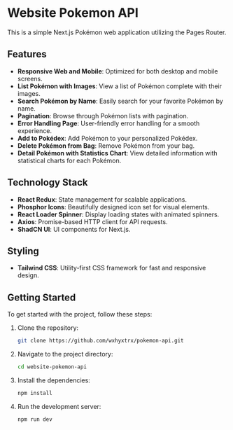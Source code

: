 # Website Pokemon API

This is a simple Next.js Pokémon web application utilizing the Pages Router.

## Features

- **Responsive Web and Mobile**: Optimized for both desktop and mobile screens.
- **List Pokémon with Images**: View a list of Pokémon complete with their images.
- **Search Pokémon by Name**: Easily search for your favorite Pokémon by name.
- **Pagination**: Browse through Pokémon lists with pagination.
- **Error Handling Page**: User-friendly error handling for a smooth experience.
- **Add to Pokédex**: Add Pokémon to your personalized Pokédex.
- **Delete Pokémon from Bag**: Remove Pokémon from your bag.
- **Detail Pokémon with Statistics Chart**: View detailed information with statistical charts for each Pokémon.

## Technology Stack

- **React Redux**: State management for scalable applications.
- **Phosphor Icons**: Beautifully designed icon set for visual elements.
- **React Loader Spinner**: Display loading states with animated spinners.
- **Axios**: Promise-based HTTP client for API requests.
- **ShadCN UI**: UI components for Next.js.

## Styling

- **Tailwind CSS**: Utility-first CSS framework for fast and responsive design.

## Getting Started

To get started with the project, follow these steps:

1. Clone the repository:
   ```bash
   git clone https://github.com/wxhyxtrx/pokemon-api.git
   ```
2. Navigate to the project directory:
   ```bash
   cd website-pokemon-api
   ```
3. Install the dependencies:
   ```bash
   npm install
   ```
4. Run the development server:
   ```bash
   npm run dev
   ```
